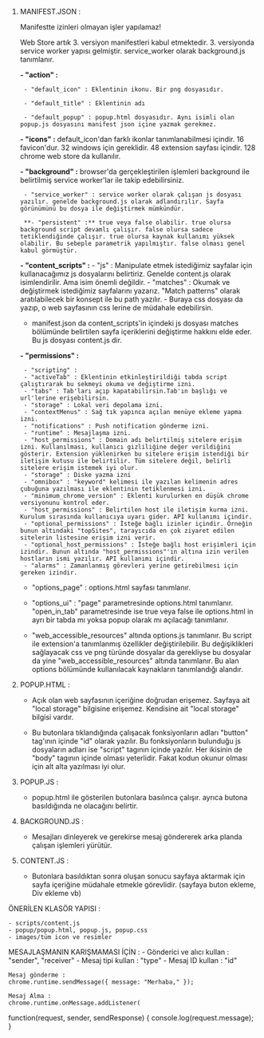 
1. MANIFEST.JSON : 
    
    Manifestte izinleri olmayan işler yapılamaz! 

    Web Store artık 3. versiyon manifestleri kabul etmektedir. 3. versiyonda service worker yapısı gelmiştir. service_worker olarak background.js  tanımlanır. 

    **- "action" :** 
    
        - "default_icon" : Eklentinin ikonu. Bir png dosyasıdır.
        
        - "default_title" : Eklentinin adı 

        - "default_popup" : popup.html dosyasıdır. Aynı isimli olan popup.js dosyasını manifest json içine yazmak gerekmez.

    **- "icons" :** default_icon'dan farklı ikonlar tanımlanabilmesi içindir. 16 favicon'dur. 32 windows için gereklidir. 48 extension sayfası içindir. 128 chrome web store da kullanılır.

    **- "background" :** browser'da gerçekleştirilen işlemleri background ile belirtilmiş service worker'lar ile takip edebilirsiniz. 

        - "service_worker" : service worker olarak çalışan js dosyası yazılır. genelde background.js olarak adlandırılır. Sayfa görünümünü bu dosya ile değiştirmek mümkündür. 
        
        **- "persistent" :** true veya false olabilir. true olursa background script devamlı çalışır. false olursa sadece tetiklendiğinde çalışır. true olursa kaynak kullanımı yüksek olabilir. Bu sebeple parametrik yapılmıştır. false olması genel kabul görmüştür.

    **- "content_scripts" :**
        - "js" :  Manipulate etmek istediğimiz sayfalar için kullanacağımız js dosyalarını belirtiriz. Genelde content.js olarak isimlendirilir. Ama isim önemli değildir.
        - "matches" : Okumak ve değiştirmek istediğimiz sayfalarını yazarız. "Match patterns" olarak aratılabilecek bir konsept ile bu path yazılır.
        - Buraya css dosyası da yazıp, o web sayfasının css lerine de müdahale edebilirsin.

    - manifest.json da content_scripts'in içindeki js dosyası matches bölümünde belirtilen sayfa içeriklerini değiştirme hakkını elde eder. Bu js dosyası content.js dir.

    **- "permissions" :**

        - "scripting" : 
        - "activeTab" : Eklentinin etkinleştirildiği tabda script çalıştırarak bu sekmeyi okuma ve değiştirme izni.
        - "tabs" : Tab'ları açıp kapatabilirsin.Tab'ın başlığı ve url'lerine erişebilirsin.
        - "storage" : Lokal veri depolama izni. 
        - "contextMenus" : Sağ tık yapınca açılan menüye ekleme yapma izni.
        - "notifications" : Push notification gönderme izni.
        - "runtime" : Mesajlaşma izni. 
        - "host_permissions" : Domain adı belirtilmiş sitelere erişim izni. Kullanılması, kullanıcı gizliliğine değer verildiğini gösterir. Extension yüklenirken bu sitelere erişim istendiği bir iletişim kutusu ile belirtilir. Tüm sitelere değil, belirli sitelere erişim istemek iyi olur.
        - "storage" : Diske yazma izni 
        - "omnibox" : "keyword" kelimesi ile yazılan kelimenin adres çubuğuna yazılması ile eklentinin tetiklenmesi izni.
        - "minimum_chrome_version" : Eklenti kurulurken en düşük chrome versiyonunu kontrol eder. 
        - "host_permissions" : Belirtilen host ile iletişim kurma izni. Kurulum sırasında kullanıcıya uyarı gider. API kullanımı içindir. 
        - "optional_permissions" : İsteğe bağlı izinler içindir. Örneğin bunun altındaki "topSites", tarayıcıda en çok ziyaret edilen sitelerin listesine erişim izni verir.
        - "optional_host_permissions" : İsteğe bağlı host erişimleri için izindir. Bunun altında "host_permissions"'ın altına izin verilen hostların ismi yazılır. API kullanımı içindir. 
        - "alarms" : Zamanlanmış görevleri yerine getirebilmesi için gereken izindir.



    - "options_page" : options.html sayfası tanımlanır.

    - "options_ui" : "page" parametresinde options.html tanımlanır. "open_in_tab" parametresinde ise true veya false ile options.html in ayrı bir tabda mı yoksa popup olarak mı açılacağı tanımlanır.

    - "web_accessible_resources" altında options.js tanımlanır. Bu script ile extension'a tanımlanmış özellikler değiştirilebilir. Bu değişiklikleri sağlayacak css ve png türünde dosyalar da gerekliyse bu dosyalar da yine "web_accessible_resources" altında tanımlanır. Bu alan options bölümünde kullanılacak kaynakların tanımlandığı alandır. 

2. POPUP.HTML :
    
    - Açık olan web sayfasının içeriğine doğrudan erişemez. Sayfaya ait "local storage" bilgisine erişemez. Kendisine ait "local storage" bilgisi vardır. 

    - Bu butonlara tıklandığında çalışacak fonksiyonların adları "button" tag'ının içinde "id" olarak yazılır. Bu fonksiyonların bulunduğu js dosyaların adları ise "script" tagının içinde yazılır. Her ikisinin de "body" tagının içinde olması yeterlidir. Fakat kodun okunur olması için alt alta yazılması iyi olur. 

3. POPUP.JS : 
    
    - popup.html ile gösterilen butonlara basılınca çalışır. ayrıca butona basıldığında ne olacağını belirtir. 

4. BACKGROUND.JS : 
    
    - Mesajları dinleyerek ve gerekirse mesaj göndererek arka planda çalışan işlemleri yürütür. 


5. CONTENT.JS : 

    - Butonlara basıldıktan sonra oluşan sonucu sayfaya aktarmak için sayfa içeriğine müdahale etmekle görevlidir. (sayfaya buton ekleme, Div ekleme vb)


ÖNERİLEN KLASÖR YAPISI : 

    - scripts/content.js
    - popup/popup.html, popup.js, popup.css
    - images/tüm icon ve resimler 

MESAJLAŞMANIN KARIŞMAMASI İÇİN : 
    - Gönderici ve alıcı kullan : "sender", "receiver" 
    - Mesaj tipi kullan : "type" 
    - Mesaj ID kullan : "id"

    Mesaj gönderme :
    chrome.runtime.sendMessage({ message: "Merhaba," });

    Mesaj Alma : 
    chrome.runtime.onMessage.addListener(
  function(request, sender, sendResponse) {
    console.log(request.message);  
  }

